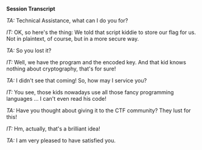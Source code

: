 **Session Transcript**

*TA:* Technical Assistance, what can I do you for?

*IT:* OK, so here's the thing: We told that script kiddie to store our flag for 
us. Not in plaintext, of course, but in a more secure way.

*TA:* So you lost it?

*IT:* Well, we have the program and the encoded key. And that kid knows nothing 
about cryptography, that's for sure!

*TA:* I didn't see that coming! So, how may I service you?

*IT:* You see, those kids nowadays use all those fancy programming languages 
... I can't even read his code!

*TA:* Have you thought about giving it to the CTF community? They lust for 
this!

*IT:* Hm, actually, that's a brilliant idea!

*TA:* I am very pleased to have satisfied you.
